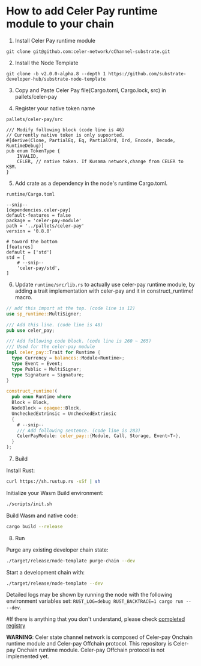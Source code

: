 # How to add Celer Pay runtime module to your chain

1. Install Celer Pay runtime module

```
git clone git@github.com:celer-network/cChannel-substrate.git
```

2. Install the Node Template

```
git clone -b v2.0.0-alpha.8 --depth 1 https://github.com/substrate-developer-hub/substrate-node-template
```

3. Copy and Paste Celer Pay file(Cargo.toml, Cargo.lock, src) in pallets/celer-pay

4. Register your native token name

`pallets/celer-pay/src`  
```
/// Modify following block (code line is 46)
// Currently native token is only supoorted.
#[derive(Clone, PartialEq, Eq, PartialOrd, Ord, Encode, Decode, RuntimeDebug)]
pub enum TokenType {
    INVALID,
    CELER, // native token. If Kusama network,change from CELER to KSM.
}
```

5. Add crate as a dependency in the node's runtime Cargo.toml. 

`runtime/Cargo.toml`
```
--snip--
[dependencies.celer-pay]
default-features = false
package = 'celer-pay-module'
path = '../pallets/celer-pay'
version = '0.8.0'

# toward the bottom
[features]
default = ['std']
std = [
    # --snip--
    'celer-pay/std',
]
```

6. Update `runtime/src/lib.rs` to actually use celer-pay runtime module, by adding a trait 
implementation with celer-pay and it in construct_runtime! macro.

``` rust
// add this import at the top. (code line is 12)
use sp_runtime::MultiSigner;

/// Add this line. (code line is 48)
pub use celer_pay;

/// Add following code block. (code line is 260 ~ 265)
/// Used for the celer-pay module
impl celer_pay::Trait for Runtime {
  type Currency = balances::Module<Runtime>;
  type Event = Event;
  type Public = MultiSigner;
  type Signature = Signature;
}

construct_runtime!(
  pub enum Runtime where
  Block = Block,
  NodeBlock = opaque::Block,
  UncheckedExtrinsic = UncheckedExtrinsic
  {
    # --snip--
    /// Add following sentence. (code line is 283)
    CelerPayModule: celer_pay::{Module, Call, Storage, Event<T>},
  }
);
```

7. Build


Install Rust:

```bash
curl https://sh.rustup.rs -sSf | sh
```

Initialize your Wasm Build environment:

```bash
./scripts/init.sh
```

Build Wasm and native code:

```bash
cargo build --release
```

8. Run

Purge any existing developer chain state:

```bash
./target/release/node-template purge-chain --dev
```

Start a development chain with:

```bash
./target/release/node-template --dev
```

Detailed logs may be shown by running the node with the following environment variables set: `RUST_LOG=debug RUST_BACKTRACE=1 cargo run -- --dev`.

#If there is anything that you don't understand, please check [completed registry](https://github.com/thashimoto1998/substrate-node-template/tree/feature/alpha.8)

__WARNING__: Celer state channel network is composed of Celer-pay Onchain runtime module and Celer-pay Offchain protocol. This repository is Celer-pay Onchain runtime module. Celer-pay Offchain protocol is not implemented yet. 
